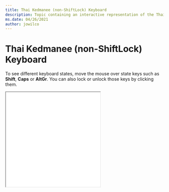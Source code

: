 ```yaml
--- 
title: Thai Kedmanee (non-ShiftLock) Keyboard 
description: Topic containing an interactive representation of the Thai Kedmanee (non-ShiftLock) Keyboard 
ms.date: 04/26/2021 
author: jowilco 
--- 
```

 
# Thai Kedmanee (non-ShiftLock) Keyboard 
 
To see different keyboard states, move the mouse over state keys such as **Shift**, **Caps** or **AltGr**. You can also lock or unlock those keys by clicking them. 
 
<iframe src="kbdth2.html" height="300"></iframe> 
